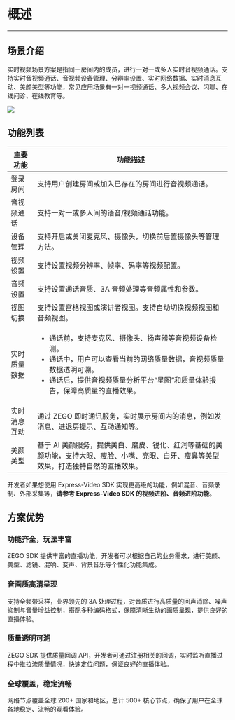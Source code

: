 # 概述
---

## 场景介绍
实时视频场景方案是指同一房间内的成员，进行一对一或多人实时音视频通话。支持实时音视频通话、音视频设备管理、分辨率设置、实时网络数据、实时消息互动、美颜美型等功能，常见应用场景有一对一视频通话、多人视频会议、闪聊、在线问诊、在线教育等。

<Frame width="512" height="auto" caption=""><img src="https://doc-media.zego.im/sdk-doc/Pics/GoCall/call/GoCall_IM.jpg" /></Frame>

## 功能列表

| 主要功能 | 功能描述 |
|-------|--------|
| 登录房间 | 支持用户创建房间或加入已存在的房间进行音视频通话。|
| 音视频通话 | 支持一对一或多人间的语音/视频通话功能。|
| 设备管理 | 支持开启或关闭麦克风、摄像头，切换前后置摄像头等管理方法。|
| 视频设置 | 支持设置视频分辨率、帧率、码率等视频配置。|
| 音频设置 | 支持设置通话音质、3A 音频处理等音频属性和参数。|
| 视图切换 | 支持设置宫格视图或演讲者视图。支持自动切换视频视图和音频视图。|
| 实时质量数据 |<ul><li> 通话前，支持麦克风、摄像头、扬声器等音视频设备检测。</li><li>通话中，用户可以查看当前的网络质量数据，音视频质量数据透明可溯。</li><li>通话后，提供音视频质量分析平台“星图”和质量体验报告，保障高质量的直播效果。</li></ul> |
| 实时消息互动 | 通过 ZEGO 即时通讯服务，实时展示房间内的消息，例如发消息、进退房提示、互动通知等。|
| 美颜美型 | 基于 AI 美颜服务，提供美白、磨皮、锐化、红润等基础的美颜功能，支持大眼、瘦脸、小嘴、亮眼、白牙、瘦鼻等美型效果，打造独特自然的直播效果。|

<Note title="提示">



开发者如果想使用 Express-Video SDK 实现更高级的功能，例如混音、音频录制、外部采集等，**请参考 Express-Video SDK 的视频进阶、音频进阶功能**。
</Note>


## 方案优势

### 功能齐全，玩法丰富

ZEGO SDK 提供丰富的直播功能，开发者可以根据自己的业务需求，进行美颜、美型、滤镜、混响、变声、背景音乐等个性化功能集成。

### 音画质高清呈现

支持全频带采样，业界领先的 3A 处理过程，对音质进行高质量的回声消除、噪声抑制与音量增益控制，搭配多种编码格式，保障清晰生动的画质呈现，提供良好的直播体验。

### 质量透明可溯

ZEGO SDK 提供质量回调 API，开发者可通过注册相关的回调，实时监听直播过程中推拉流质量情况，快速定位问题，保证良好的直播体验。

### 全球覆盖，稳定流畅

网络节点覆盖全球 200+ 国家和地区，总计 500+ 核心节点，确保了用户在全球各地稳定、流畅的观看体验。
